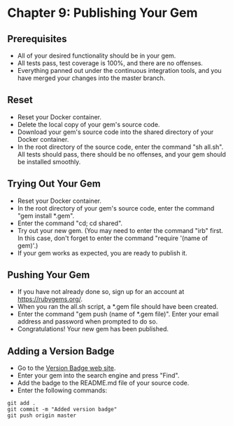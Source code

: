 # Chapter 9: Publishing Your Gem

## Prerequisites
* All of your desired functionality should be in your gem.
* All tests pass, test coverage is 100%, and there are no offenses.
* Everything panned out under the continuous integration tools, and you have merged your changes into the master branch.

## Reset
* Reset your Docker container.
* Delete the local copy of your gem's source code.
* Download your gem's source code into the shared directory of your Docker container.
* In the root directory of the source code, enter the command "sh all.sh".  All tests should pass, there should be no offenses, and your gem should be installed smoothly.

## Trying Out Your Gem
* Reset your Docker container.
* In the root directory of your gem's source code, enter the command "gem install *.gem".
* Enter the command "cd; cd shared".
* Try out your new gem.  (You may need to enter the command "irb" first.  In this case, don't forget to enter the command "require '(name of gem)'.)
* If your gem works as expected, you are ready to publish it.

## Pushing Your Gem
* If you have not already done so, sign up for an account at https://rubygems.org/.
* When you ran the all.sh script, a *.gem file should have been created.
* Enter the command "gem push (name of *.gem file)".  Enter your email address and password when prompted to do so.
* Congratulations!  Your new gem has been published.

## Adding a Version Badge
* Go to the [Version Badge web site](https://badge.fury.io/).
* Enter your gem into the search engine and press "Find".
* Add the badge to the README.md file of your source code.
* Enter the following commands:
```
git add .
git commit -m "Added version badge"
git push origin master
```
